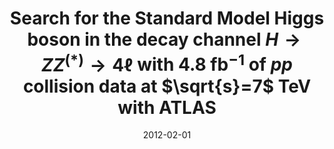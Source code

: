 ---
title: "Search for the Standard Model Higgs boson in the decay channel $H \\to ZZ^{(*)} \\to 4 \\ell$ with 4.8 fb$^{-1}$ of $pp$ collision data at $\\sqrt{s}=7$ TeV with ATLAS"
date: 2012-02-01
venue: Phys. Lett. B 710 (2012) 383--402
link: https://doi.org/10.1016/j.physletb.2012.03.005
inspire_id: 1088225
authors: ATLAS Collaboration
bibtex: '@article{ATLAS:2012ac,\n archiveprefix = {arXiv},\n author = {},\n collaboration = {ATLAS},\n doi = {10.1016/j.physletb.2012.03.005},\n eprint = {1202.1415},\n journal = {Phys. Lett. B},\n pages = {383--402},\n primaryclass = {hep-ex},\n reportnumber = {CERN-PH-EP-2012-014},\n title = {{Search for the Standard Model Higgs boson in the decay channel $H \\to ZZ^{(*)} \\to 4 \\ell$ with 4.8 fb$^{-1}$ of $pp$ collision data at $\\sqrt{s}=7$ TeV with ATLAS}},\n volume = {710},\n year = {2012}\n}\n'
---